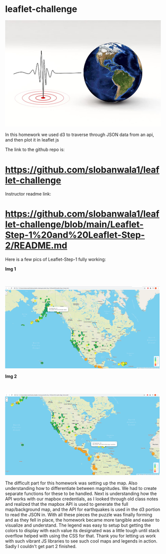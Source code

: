 # leaflet-challenge

![earthquakeWallpaper](Images/earthquakeWallpaper.jpg)


In this homework we used d3 to traverse through JSON data from an api, and then plot it in leaflet js

The link to the github repo is:

# https://github.com/slobanwala1/leaflet-challenge

Instructor readme link:

# https://github.com/slobanwala1/leaflet-challenge/blob/main/Leaflet-Step-1%20and%20Leaflet-Step-2/README.md

Here is a few pics of Leaflet-Step-1 fully working:

**Img 1**

<br>
<br>
<img src="Images/leafletpart1img1.PNG" width="500">

**Img 2**

<br>
<br>
<img src="Images/leafletpart1img2.PNG" width="500">

The difficult part for this homework was setting up the map. Also understanding how to differentiate between magnitudes. We had to create separate functions for
these to be handled. Next is understanding how the API works with our mapbox credentials, as I looked through old class notes and realized that the mapbox API
is used to generate the full map/background map, and the API for earthquakes is used in the d3 portion to read the JSON in. With all these pieces the puzzle
was finally forming and as they fell in place, the homework became more tangible and easier to visualize and understand. The legend was easy to setup but getting
the colors to display with each value its designated was a little tough until stack overflow helped with using the CSS for that. Thank you for letting us work with such vibrant JS libraries to see such cool maps and legends in action. Sadly I couldn't get part 2 finished.
